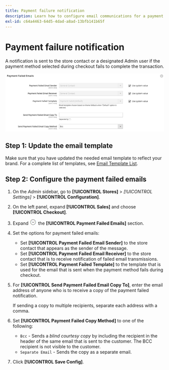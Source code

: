 ```yaml
---
title: Payment failure notification
description: Learn how to configure email communications for a payment method that fails to complete a transaction.
exl-id: c64a4463-64d5-4dad-a8ad-13bfb141b65f
---
```

# Payment failure notification

A notification is sent to the store contact or a designated Admin user if the payment method selected during checkout fails to complete the transaction.

![Payment Failed Emails](../configuration-reference/sales/assets/checkout-payment-failed-emails.png)<!-- zoom -->

## Step 1: Update the email template

Make sure that you have updated the needed email template to reflect your brand. For a complete list of templates, see [Email Template List](../systems/email-templates.md#email-template-list).

## Step 2: Configure the payment failed emails

1. On the _Admin_ sidebar, go to **[!UICONTROL Stores]** > _[!UICONTROL Settings]_ > **[!UICONTROL Configuration]**.

1. On the left panel, expand **[!UICONTROL Sales]** and choose **[!UICONTROL Checkout]**.

1. Expand ![Expansion selector](../assets/icon-display-expand.png) the **[!UICONTROL Payment Failed Emails]** section.

1. Set the options for payment failed emails:

   - Set **[!UICONTROL Payment Failed Email Sender]** to the store contact that appears as the sender of the message.
   - Set **[!UICONTROL Payment Failed Email Receiver]** to the store contact that is to receive notification of failed email transmissions.
   - Set **[!UICONTROL Payment Failed Template]** to the template that is used for the email that is sent when the payment method fails during checkout.

1. For **[!UICONTROL Send Payment Failed Email Copy To]**, enter the email address of anyone who is to receive a copy of the payment failed notification.

   If sending a copy to multiple recipients, separate each address with a comma.

1. Set **[!UICONTROL Payment Failed Copy Method]** to one of the following:

   - `Bcc` - Sends a _blind courtesy copy_ by including the recipient in the header of the same email that is sent to the customer. The BCC recipient is not visible to the customer.
   - `Separate Email` - Sends the copy as a separate email.

1. Click **[!UICONTROL Save Config]**.
